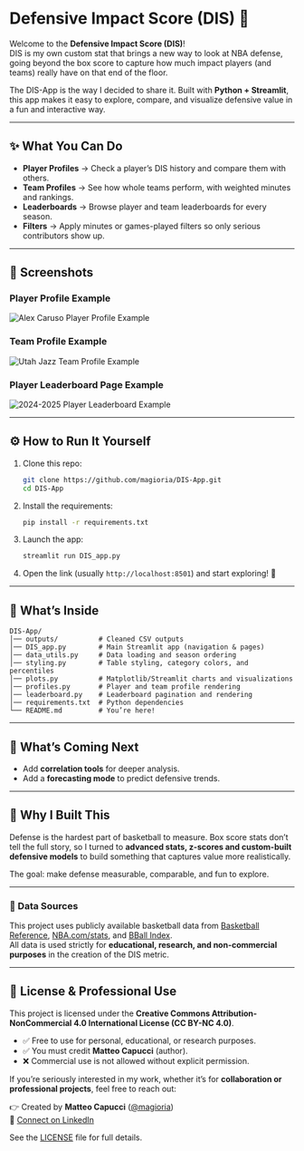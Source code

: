 # Defensive Impact Score (DIS) 🏀

Welcome to the **Defensive Impact Score (DIS)**!  
DIS is my own custom stat that brings a new way to look at NBA defense, going beyond the box score to capture how much impact players (and teams) really have on that end of the floor.  

The DIS-App is the way I decided to share it. Built with **Python + Streamlit**, this app makes it easy to explore, compare, and visualize defensive value in a fun and interactive way.

---

## ✨ What You Can Do
- **Player Profiles** → Check a player’s DIS history and compare them with others.  
- **Team Profiles** → See how whole teams perform, with weighted minutes and rankings.  
- **Leaderboards** → Browse player and team leaderboards for every season.  
- **Filters** → Apply minutes or games-played filters so only serious contributors show up.  

---

## 📸 Screenshots

### Player Profile Example
![Alex Caruso Player Profile Example](https://github.com/user-attachments/assets/5463cf67-6be8-47dc-942c-afa4a990c15e)

### Team Profile Example
![Utah Jazz Team Profile Example](https://github.com/user-attachments/assets/fdf27540-9b21-417e-b9ef-b7171ecf0198)

### Player Leaderboard Page Example
![2024-2025 Player Leaderboard Example](https://github.com/user-attachments/assets/984a9c82-9d22-443b-a0a7-581f14d18544)

---

## ⚙️ How to Run It Yourself
1. Clone this repo:
   ```bash
   git clone https://github.com/magioria/DIS-App.git
   cd DIS-App
   ```

2. Install the requirements:
   ```bash
   pip install -r requirements.txt
   ```

3. Launch the app:
   ```bash
   streamlit run DIS_app.py
   ```

4. Open the link (usually `http://localhost:8501`) and start exploring! 🚀  

---

## 📂 What’s Inside
```
DIS-App/
│── outputs/          # Cleaned CSV outputs
│── DIS_app.py        # Main Streamlit app (navigation & pages)
│── data_utils.py     # Data loading and season ordering
│── styling.py        # Table styling, category colors, and percentiles
│── plots.py          # Matplotlib/Streamlit charts and visualizations
│── profiles.py       # Player and team profile rendering
│── leaderboard.py    # Leaderboard pagination and rendering
│── requirements.txt  # Python dependencies
└── README.md         # You’re here!
```

---

## 🔮 What’s Coming Next
- Add **correlation tools** for deeper analysis.  
- Add a **forecasting mode** to predict defensive trends.  

---

## 🙌 Why I Built This
Defense is the hardest part of basketball to measure. Box score stats don’t tell the full story, so I turned to **advanced stats, z-scores and custom-built defensive models** to build something that captures value more realistically.  

The goal: make defense measurable, comparable, and fun to explore.

---

### 📑 Data Sources
This project uses publicly available basketball data from [Basketball Reference](https://www.basketball-reference.com/), [NBA.com/stats](https://www.nba.com/stats), and [BBall Index](https://www.bball-index.com/).  
All data is used strictly for **educational, research, and non-commercial purposes** in the creation of the DIS metric.  

---

## 📜 License & Professional Use
This project is licensed under the **Creative Commons Attribution-NonCommercial 4.0 International License (CC BY-NC 4.0)**.  

- ✅ Free to use for personal, educational, or research purposes.  
- ✅ You must credit **Matteo Capucci** (author).  
- ❌ Commercial use is not allowed without explicit permission.  

If you’re seriously interested in my work, whether it’s for **collaboration or professional projects**, feel free to reach out:  

👉 Created by **Matteo Capucci** ([@magioria](https://github.com/magioria))  
📩 [Connect on LinkedIn](https://www.linkedin.com/in/matteo-capucci/)  

See the [LICENSE](LICENSE) file for full details.  
